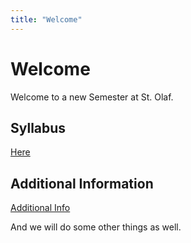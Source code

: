 ```yaml
---
title: "Welcome"
---
```


# Welcome

Welcome to a new Semester at St. Olaf.

## Syllabus

[Here](Stat212syllabus.html)

## Additional Information

[Additional Info](additionalinfo.html)

And we will do some other things as well.